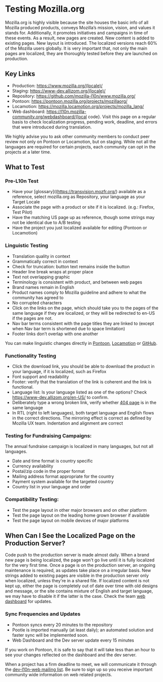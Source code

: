 # Testing Mozilla.org

Mozilla.org is highly visible because the site houses the basic info of all Mozilla produced products, conveys Mozilla’s mission, vision, and values it stands for. Additionally, it promotes initiatives and campaigns in time of these events. As a result, new pages are created. New content is added to existing pages. New layout is introduced. The localized versions reach 60% of the Mozilla users globally. It is very important that, not only the main pages are localized, they are thoroughly tested before they are launched on production.  

## Key Links
* Production: https://www.mozilla.org/(locale)/
* Staging: https://www-dev.allizom.org/(locale)/
* Repository:  https://github.com/mozilla-l10n/www.mozilla.org/
* Pontoon: https://pontoon.mozilla.org/projects/mozillaorg/
* Locamotion: https://mozilla.locamotion.org/projects/mozilla_lang/
* Web dashboard: https://l10n.mozilla-community.org/webdashboard/{local code}. Visit this page on a regular basis to check localization progress, pending work, deadline, and errors that were introduced during translation. 

We highly advise you to ask other community members to conduct peer review not only on Pontoon or Locamotion, but on staging. While not all the languages are required for certain projects, each community can opt in the projects at a later time.

## What to Test

### Pre-L10n Test
* Have your [glossary]((https://transvision.mozfr.org/) available as a reference, select mozilla.org as Repository, your language as your Target Locale
* Associate the page with a product or site if it is localized. (e.g.: Firefox, Test Pilot)
* Have the matching US page up as reference, though some strings may not be identical due to A/B testing
* Have the project you just localized available for editing (Pontoon or Locamotion)

### Linguistic Testing
* Translation quality in context
* Grammatically correct in context
* Check for truncation: button text remains inside the button
* Header line break wraps at proper place
* Text not overlapping graphic
* Terminology is consistent with product, and between web pages
* Brand names remain in English
* Product names comply to Mozilla guideline and adhere to what the community has agreed to
* No corrupted characters
* Click on the links on the page, which should take you to the pages of the same language if they are localized, or they will be redirected to en-US if the pages are not.  
* Nav bar terms consistent with the page titles they are linked to (except when Nav bar term is shortened due to space limitation)
* Footer links don’t overlap with one another

You can make linguistic changes directly in [Pontoon](https://pontoon.mozilla.org/projects/mozillaorg/), [Locamotion](https://mozilla.locamotion.org/projects/mozilla_lang/) or [GitHub](https://github.com/mozilla-l10n/www.mozilla.org/).  

### Functionality Testing
* Click the download link, you should be able to download the product in your language, if it is localized, such as Firefox
* Font support and readability
* Footer: verify that the translation of the link is coherent and the link is functional.
* Language list: Is your language listed as one of the options? Check https://www-dev.allizom.org/en-US/ to confirm.
* Deliberately type a wrong broken link, verify whether [404 page](https://www-dev.allizom.org/404/) is in the same language
* In RTL (right to left languages), both target language and English flows in the correct directions.  The mirroring effect is correct as defined by Mozilla UX team. Indentation and alignment are correct


### Testing for Fundraising Campaigns: 
The annual fundraise campaign is localized in many languages, but not all languages. 
* Date and time format is country specific
* Currency availability
* Postal/zip code in the proper format
* Mailing address format appropriate for the country
* Payment system available for the targeted country
* Country list in your language and order

### Compatibility Testing:
* Test the page layout in other major browsers and on other platform
* Test the page layout on the leading home grown browser if available
* Test the page layout on mobile devices of major platforms

## When Can I See the Localized Page on the Production Server? 

Code push to the production server is made almost daily.  When a brand new page is being localized, the page won't go live until it is fully localized for the very first time. Once a page is on the production server, an ongoing maintenance is required, as updates take place on a irregular basis. New strings added to existing pages are visible in the production server only when localized, unless they're in a shared file.  If localized content is not kept up, either the page is completely out of date over time with old designs and message, or the site contains mixture of English and target language, we may have to disable it if the latter is the case. Check the team [web dashboard](https://l10n.mozilla-community.org/webdashboard/) for updates.  

### Sync Frequencies and Updates
* Pontoon syncs every 20 minutes to the repository
* Pootle is imported manually (at least daily); an automated solution and faster sync will be implemented soon.
* Web Dashboard and the Dev server update every 15 minutes

If you work on Pontoon, it is safe to say that it will take less than an hour to see your changes reflected on the dashboard and the dev server.

When a project has a firm deadline to meet, we will communicate it through the [dev-l10n-web mailing list](https://lists.mozilla.org/listinfo/dev-l10n-web). Be sure to sign up so you receive important community wide information on web related projects.  
